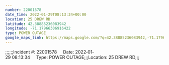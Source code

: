 ```yaml
---
number: 22001578
date_time: 2022-01-29T08:13:34+00:00
location: 25 DREW RD
latitude: 42.38885236083942
longitude: -71.17966306916422
type: POWER OUTAGE
google_maps_link: https://maps.google.com/?q=42.38885236083942,-71.17966306916422
---
```


;;;;;;Incident #: 22001578     Date: 2022‐01‐29 08:13:34     Type: POWER OUTAGE;;;Location: 25 DREW RD;;;
